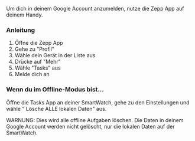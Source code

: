 Um dich in deinem Google Account anzumelden, nutze die Zepp App auf deinem Handy.

### Anleitung

1. Öffne die Zepp App
2. Gehe zu "Profil"
3. Wähle dein Gerät in der Liste aus
4. Drücke auf "Mehr"
5. Wähle "Tasks" aus
6. Melde dich an

### Wenn du im Offline-Modus bist...
Öffne die Tasks App an deiner SmartWatch, gehe zu den Einstellungen und wähle " Lösche ALLE lokalen Daten" aus.

WARNUNG: Dies wird alle offline Aufgaben löschen. Die Daten in deinem Google Account werden nicht gelöscht, nur die lokalen Daten auf der SmartWatch.
